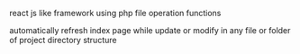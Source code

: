 react js like framework using php file operation functions


automatically refresh index page while update or modify in any file or folder of project directory structure
